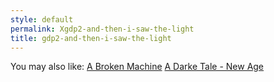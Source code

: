 ```yaml
---
style: default
permalink: Xgdp2-and-then-i-saw-the-light
title: gdp2-and-then-i-saw-the-light
---
```

You may also like:
[A Broken Machine](http://scp-wiki.net/a-broken-machine)
[A Darke Tale - New Age](http://scp-wiki.net/a-darke-tale-new-age)